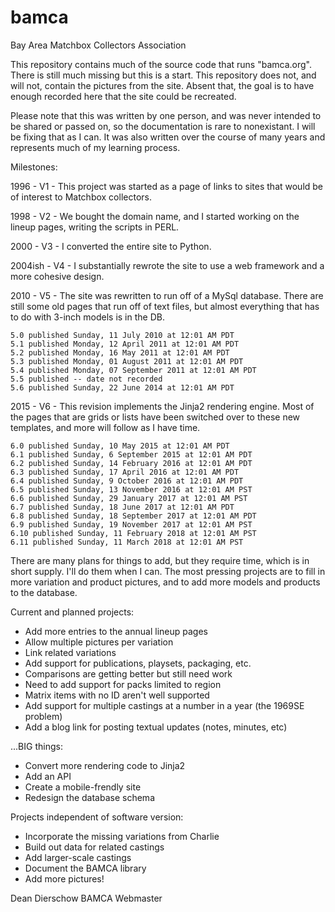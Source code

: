 bamca
=====

Bay Area Matchbox Collectors Association

This repository contains much of the source code that runs "bamca.org".
There is still much missing but this is a start.  This repository
does not, and will not, contain the pictures from the site.
Absent that, the goal is to have enough recorded here that the
site could be recreated.

Please note that this was written by one person, and was never
intended to be shared or passed on, so the documentation is rare
to nonexistant.  I will be fixing that as I can.  It was also
written over the course of many years and represents much of my
learning process.

Milestones:

1996 - V1 - This project was started as a page of links to sites
that would be of interest to Matchbox collectors.

1998 - V2 - We bought the domain name, and I started working on the
lineup pages, writing the scripts in PERL.

2000 - V3 - I converted the entire site to Python.

2004ish - V4 - I substantially rewrote the site to use a web framework
and a more cohesive design.

2010 - V5 - The site was rewritten to run off of a MySql database.
There are still some old pages that run off of text files, but
almost everything that has to do with 3-inch models is in the DB.

    5.0 published Sunday, 11 July 2010 at 12:01 AM PDT
    5.1 published Monday, 12 April 2011 at 12:01 AM PDT
    5.2 published Monday, 16 May 2011 at 12:01 AM PDT
    5.3 published Monday, 01 August 2011 at 12:01 AM PDT
    5.4 published Monday, 07 September 2011 at 12:01 AM PDT
    5.5 published -- date not recorded
    5.6 published Sunday, 22 June 2014 at 12:01 AM PDT

2015 - V6 - This revision implements the Jinja2 rendering engine.
Most of the pages that are grids or lists have been switched over
to these new templates, and more will follow as I have time.

    6.0 published Sunday, 10 May 2015 at 12:01 AM PDT
    6.1 published Sunday, 6 September 2015 at 12:01 AM PDT
    6.2 published Sunday, 14 February 2016 at 12:01 AM PDT
    6.3 published Sunday, 17 April 2016 at 12:01 AM PDT
    6.4 published Sunday, 9 October 2016 at 12:01 AM PDT
    6.5 published Sunday, 13 November 2016 at 12:01 AM PST
    6.6 published Sunday, 29 January 2017 at 12:01 AM PST
    6.7 published Sunday, 18 June 2017 at 12:01 AM PDT
    6.8 published Sunday, 18 September 2017 at 12:01 AM PDT
    6.9 published Sunday, 19 November 2017 at 12:01 AM PST
    6.10 published Sunday, 11 February 2018 at 12:01 AM PST
    6.11 published Sunday, 11 March 2018 at 12:01 AM PST

There are many plans for things to add, but they require time, which
is in short supply.  I'll do them when I can.  The most pressing
projects are to fill in more variation and product pictures, and
to add more models and products to the database.

Current and planned projects:

   * Add more entries to the annual lineup pages
   * Allow multiple pictures per variation
   * Link related variations
   * Add support for publications, playsets, packaging, etc.
   * Comparisons are getting better but still need work
   * Need to add support for packs limited to region
   * Matrix items with no ID aren't well supported
   * Add support for multiple castings at a number in a year (the 1969SE problem)
   * Add a blog link for posting textual updates (notes, minutes, etc)

...BIG things:

   * Convert more rendering code to Jinja2
   * Add an API
   * Create a mobile-frendly site
   * Redesign the database schema

Projects independent of software version:

   * Incorporate the missing variations from Charlie
   * Build out data for related castings
   * Add larger-scale castings
   * Document the BAMCA library
   * Add more pictures!


Dean Dierschow
BAMCA Webmaster
